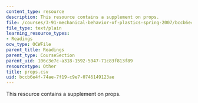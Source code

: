 ```yaml
---
content_type: resource
description: This resource contains a supplement on props.
file: /courses/3-91-mechanical-behavior-of-plastics-spring-2007/bccb6e4f74ae7f19c9e70746149123ae_props.csv
file_type: text/plain
learning_resource_types:
- Readings
ocw_type: OCWFile
parent_title: Readings
parent_type: CourseSection
parent_uid: 106c3e7c-a318-1592-5947-71c83f813f89
resourcetype: Other
title: props.csv
uid: bccb6e4f-74ae-7f19-c9e7-0746149123ae
---
```

This resource contains a supplement on props.

